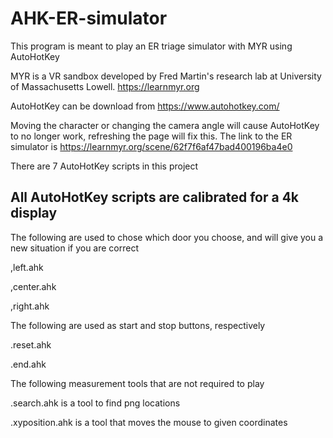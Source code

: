 # AHK-ER-simulator
This program is meant to play an ER triage simulator with MYR using AutoHotKey

MYR is a VR sandbox developed by Fred Martin's research lab at University of Massachusetts Lowell. https://learnmyr.org

AutoHotKey can be download from https://www.autohotkey.com/

Moving the character or changing the camera angle will cause AutoHotKey to no longer work, refreshing the page will fix this. The link to the ER simulator is https://learnmyr.org/scene/62f7f6af47bad400196ba4e0

There are 7 AutoHotKey scripts in this project

All AutoHotKey scripts are calibrated for a 4k display
----------------------------------------------------------------------------------------------------
The following are used to chose which door you choose, and will give you a new situation if you are correct

,left.ahk

,center.ahk

,right.ahk

The following are used as start and stop buttons, respectively

.reset.ahk

.end.ahk

The following measurement tools that are not required to play

.search.ahk is a tool to find png locations

.xyposition.ahk is a tool that moves the mouse to given coordinates
